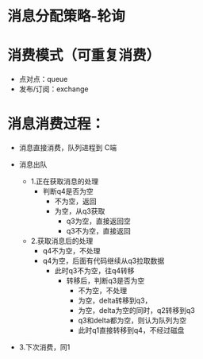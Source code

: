 # 消息分配策略-轮询
# 消费模式（可重复消费）
  - 点对点：queue
  - 发布/订阅：exchange
# 消息消费过程：
  - 消息直接消费，队列进程到 C端
  - 消息出队
      - 1.正在获取消息的处理
        - 判断q4是否为空
          - 不为空，返回
          - 为空，从q3获取
            - q3为空，直接返回空
            - q3不为空，直接返回
      - 2.获取消息后的处理
        - q4不为空，不处理
        - q4为空，后面有代码继续从q3拉取数据
          - 此时q3不为空，往q4转移
            - 转移后，判断q3是否为空
              - 不为空，不处理
              - 为空，delta转移到q3，
              - 为空，delta为空的同时，q2转移到q3
              - q3和delta都为空，则认为队列为空
              - 此时q1直接转移到q4，不经过磁盘
  
  - 3.下次消费，同1
